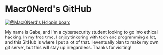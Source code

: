 # Macr0Nerd's GitHub
[![@Macr0Nerd's Holopin board](https://holopin.io/api/user/board?user=macronerd)](https://holopin.io/@macronerd)

My name is Gabe, and I'm a cybersecurity student looking to go into ethical hacking. In my free time, I enjoy tinkering with tech and programming a lot, and this GitHub is where I put a lot of that. I eventually plan to make my own git server, but this will stay up irregardless. Thanks for visiting!
